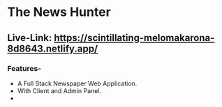 # The News Hunter
## Live-Link: https://scintillating-melomakarona-8d8643.netlify.app/

### Features-
- A Full Stack Newspaper Web Application.
- With Client and Admin Panel.
-  
